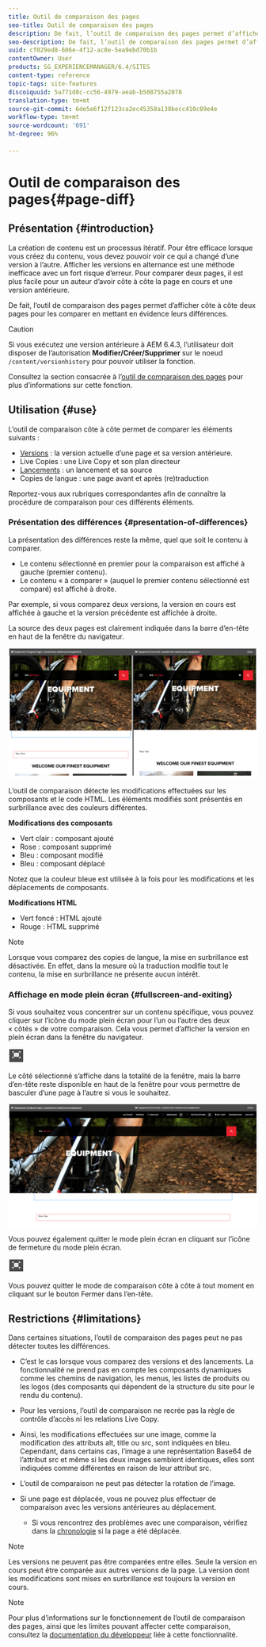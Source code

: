 ```yaml
---
title: Outil de comparaison des pages
seo-title: Outil de comparaison des pages
description: De fait, l’outil de comparaison des pages permet d’afficher côte à côte deux pages pour les comparer en mettant en évidence leurs différences.
seo-description: De fait, l’outil de comparaison des pages permet d’afficher côte à côte deux pages pour les comparer en mettant en évidence leurs différences.
uuid: cf029ed8-606e-4f12-ac8e-5ea9ebd70b1b
contentOwner: User
products: SG_EXPERIENCEMANAGER/6.4/SITES
content-type: reference
topic-tags: site-features
discoiquuid: 5a771d8c-cc56-4979-aeab-b508755a2078
translation-type: tm+mt
source-git-commit: 6de5e6f12f123ca2ec45358a138becc410c89e4e
workflow-type: tm+mt
source-wordcount: '691'
ht-degree: 96%

---
```



# Outil de comparaison des pages{#page-diff}

## Présentation {#introduction}

La création de contenu est un processus itératif. Pour être efficace lorsque vous créez du contenu, vous devez pouvoir voir ce qui a changé d’une version à l’autre. Afficher les versions en alternance est une méthode inefficace avec un fort risque d’erreur. Pour comparer deux pages, il est plus facile pour un auteur d’avoir côte à côte la page en cours et une version antérieure.

De fait, l’outil de comparaison des pages permet d’afficher côte à côte deux pages pour les comparer en mettant en évidence leurs différences.

>[!CAUTION]
>
>Si vous exécutez une version antérieure à AEM 6.4.3, l’utilisateur doit disposer de l’autorisation **Modifier/Créer/Supprimer** sur le noeud `/content/versionhistory` pour pouvoir utiliser la fonction.
>
>Consultez la section consacrée à l’[outil de comparaison des pages](/help/sites-developing/pagediff.md#operation-details) pour plus d’informations sur cette fonction.

## Utilisation {#use}

L’outil de comparaison côte à côte permet de comparer les éléments suivants :

* [Versions](/help/sites-authoring/working-with-page-versions.md#comparing-a-version-with-current-page) : la version actuelle d’une page et sa version antérieure.
* [](/help/sites-administering/msm-livecopy.md#comparing-a-live-copy-page-with-a-blueprint-page)Live Copies : une Live Copy et son plan directeur
* [Lancements](/help/sites-authoring/launches-editing.md#comparing-a-launch-page-to-its-source-page) : un lancement et sa source
* [](/help/sites-administering/tc-manage.md#comparing-language-copies)Copies de langue : une page avant et après (re)traduction

Reportez-vous aux rubriques correspondantes afin de connaître la procédure de comparaison pour ces différents éléments.

### Présentation des différences  {#presentation-of-differences}

La présentation des différences reste la même, quel que soit le contenu à comparer.

* Le contenu sélectionné en premier pour la comparaison est affiché à gauche (premier contenu).
* Le contenu « à comparer » (auquel le premier contenu sélectionné est comparé) est affiché à droite.

Par exemple, si vous comparez deux versions, la version en cours est affichée à gauche et la version précédente est affichée à droite.

La source des deux pages est clairement indiquée dans la barre d’en-tête en haut de la fenêtre du navigateur.

![chlimage_1-355](assets/chlimage_1-355.png)

L’outil de comparaison détecte les modifications effectuées sur les composants et le code HTML. Les éléments modifiés sont présentés en surbrillance avec des couleurs différentes.

**Modifications des composants**

* Vert clair : composant ajouté
* Rose : composant supprimé
* Bleu : composant modifié
* Bleu : composant déplacé

Notez que la couleur bleue est utilisée à la fois pour les modifications et les déplacements de composants.

**Modifications HTML**

* Vert foncé : HTML ajouté
* Rouge : HTML supprimé

>[!NOTE]
>
>Lorsque vous comparez des copies de langue, la mise en surbrillance est désactivée. En effet, dans la mesure où la traduction modifie tout le contenu, la mise en surbrillance ne présente aucun intérêt.

### Affichage en mode plein écran  {#fullscreen-and-exiting}

Si vous souhaitez vous concentrer sur un contenu spécifique, vous pouvez cliquer sur l’icône du mode plein écran pour l’un ou l’autre des deux « côtés » de votre comparaison. Cela vous permet d’afficher la version en plein écran dans la fenêtre du navigateur.

![](do-not-localize/chlimage_1-24.png)

Le côté sélectionné s’affiche dans la totalité de la fenêtre, mais la barre d’en-tête reste disponible en haut de la fenêtre pour vous permettre de basculer d’une page à l’autre si vous le souhaitez.

![chlimage_1-356](assets/chlimage_1-356.png)

Vous pouvez également quitter le mode plein écran en cliquant sur l’icône de fermeture du mode plein écran.

![](do-not-localize/chlimage_1-25.png)

Vous pouvez quitter le mode de comparaison côte à côte à tout moment en cliquant sur le bouton Fermer dans l’en-tête.

## Restrictions {#limitations}

Dans certaines situations, l’outil de comparaison des pages peut ne pas détecter toutes les différences.

* C’est le cas lorsque vous comparez des versions et des lancements. La fonctionnalité ne prend pas en compte les composants dynamiques comme les chemins de navigation, les menus, les listes de produits ou les logos (des composants qui dépendent de la structure du site pour le rendu du contenu).
* Pour les versions, l’outil de comparaison ne recrée pas la règle de contrôle d’accès ni les relations Live Copy.
* Ainsi, les modifications effectuées sur une image, comme la modification des attributs alt, title ou src, sont indiquées en bleu. Cependant, dans certains cas, l’image a une représentation Base64 de l’attribut src et même si les deux images semblent identiques, elles sont indiquées comme différentes en raison de leur attribut src.
* L’outil de comparaison ne peut pas détecter la rotation de l’image.
* Si une page est déplacée, vous ne pouvez plus effectuer de comparaison avec les versions antérieures au déplacement.

   * Si vous rencontrez des problèmes avec une comparaison, vérifiez dans la [chronologie](/help/sites-authoring/basic-handling.md#timeline) si la page a été déplacée.

>[!NOTE]
>
>Les versions ne peuvent pas être comparées entre elles. Seule la version en cours peut être comparée aux autres versions de la page. La version dont les modifications sont mises en surbrillance est toujours la version en cours.

>[!NOTE]
>
>Pour plus d’informations sur le fonctionnement de l’outil de comparaison des pages, ainsi que les limites pouvant affecter cette comparaison, consultez la [documentation du développeur](/help/sites-developing/pagediff.md) liée à cette fonctionnalité.

